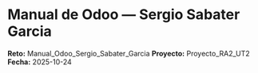 # Manual de Odoo — Sergio Sabater Garcia

**Reto:** Manual_Odoo_Sergio_Sabater_Garcia
**Proyecto:** Proyecto_RA2_UT2
**Fecha:** 2025-10-24

